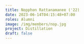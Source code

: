 ```yaml
---
title: Nopphon Rattanamanee ('22)
date: 2023-06-14T04:15:48+07:00
roles: Alumni
image: /img/members/nop.jpg
project: Distillation
draft: false
---
```


